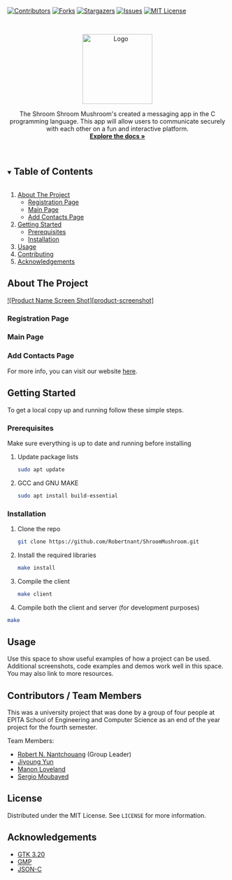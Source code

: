 
[![Contributors][contributors-shield]][contributors-url]
[![Forks][forks-shield]][forks-url]
[![Stargazers][stars-shield]][stars-url]
[![Issues][issues-shield]][issues-url]
[![MIT License][license-shield]][license-url]



<!-- PROJECT LOGO -->
<br />
<p align="center">
  <a href="https://https://github.com/Robertnant/ShroomMushroom">
    <img src="https://static.wixstatic.com/media/0faaa3_a4255995826d4b7ba7a3c0ebd5f07515~mv2.jpg/v1/fill/w_326,h_279,al_c,q_80,usm_0.66_1.00_0.01/logomushrooms_edited.webp" alt="Logo" width="160" height="160">
  </a>
<!--
  <h3 align="center">ShroomShroomMushroom</h3>
  -->

  <p align="center">
    The Shroom Shroom Mushroom's created a messaging app in the C programming language. This app will allow users to communicate securely with each other on a fun and interactive platform.
    <br />
    <a href="https://https://github.com/Robertnant/ShroomMushroom"><strong>Explore the docs »</strong></a>
    <br />
    <br />
 </p>
</p>



<!-- TABLE OF CONTENTS -->
<details open="open">
  <summary><h2 style="display: inline-block">Table of Contents</h2></summary>
  <ol>
    <li>
      <a href="#about-the-project">About The Project</a>
      <ul>
        <li><a href="#registration-page">Registration Page</a></li>
        <li><a href="#main-page">Main Page</a></li>
        <li><a href="#add-contacts-page">Add Contacts Page</a></li>
      </ul>
    </li>
    <li>
      <a href="#getting-started">Getting Started</a>
      <ul>
        <li><a href="#prerequisites">Prerequisites</a></li>
        <li><a href="#installation">Installation</a></li>
      </ul>
    </li>
    <li><a href="#usage">Usage</a></li>
    <li><a href="#contributors/team-members">Contributing</a></li>
    <li><a href="#acknowledgements">Acknowledgements</a></li>
  </ol>
</details>



<!-- ABOUT THE PROJECT -->
## About The Project

[![Product Name Screen Shot][product-screenshot]](https://example.com)


### Registration Page
### Main Page
### Add Contacts Page

For more info, you can visit our website [here](https://shroomshroommushro.wixsite.com/homepage).


<!-- GETTING STARTED -->
## Getting Started

To get a local copy up and running follow these simple steps.

### Prerequisites

Make sure everything is up to date and running before installing
1. Update package lists
    ```sh
    sudo apt update
    ```
2. GCC and GNU MAKE
    ```sh
    sudo apt install build-essential
    ```

### Installation

1. Clone the repo
   ```sh
   git clone https://github.com/Robertnant/ShroomMushroom.git
   ```
2. Install the required libraries
   ```sh
   make install
   ```
  
 3. Compile the client
    ```sh
    make client
    ```
  4. Compile both the client and server (for development purposes)
   ```sh
   make
   ```



<!-- USAGE EXAMPLES -->
## Usage

Use this space to show useful examples of how a project can be used. Additional screenshots, code examples and demos work well in this space. You may also link to more resources.


<!-- CONTRIBUTING -->
## Contributors / Team Members

This was a university project that was done by a group of four people at EPITA School of Engineering and Computer Science as an end of the year project for the fourth semester.

Team Members:
* [Robert N. Nantchouang](https://www.linkedin.com/in/robert-nantchouang-nantchouang-8649731b0/) (Group Leader)
* [Jiyoung Yun](https://www.linkedin.com/in/jiyoung-yun-8936b2146/)
* [Manon Loveland](https://www.linkedin.com/in/manon-loveland-104696210/)
* [Sergio Moubayed](https://www.linkedin.com/in/sergio-moubayed-4186011b3/)



<!-- LICENSE -->
## License

Distributed under the MIT License. See `LICENSE` for more information.



<!-- ACKNOWLEDGEMENTS -->
## Acknowledgements

* [GTK 3.20](https://www.gtk.org/)
* [GMP](https://gmplib.org/)
* [JSON-C](https://github.com/json-c/json-c)





<!-- MARKDOWN LINKS & IMAGES -->
<!-- https://www.markdownguide.org/basic-syntax/#reference-style-links -->
[contributors-shield]: https://img.shields.io/github/contributors/Robertnant/repo.svg?style=for-the-badge
[contributors-url]: https://github.com/Robertnant/repo/graphs/contributors
[forks-shield]: https://img.shields.io/github/forks/Robertnant/repo.svg?style=for-the-badge
[forks-url]: https://github.com/Robertnant/repo/network/members
[stars-shield]: https://img.shields.io/github/stars/Robertnant/repo.svg?style=for-the-badge
[stars-url]: https://github.com/Robertnant/repo/stargazers
[issues-shield]: https://img.shields.io/github/issues/Robertnant/repo.svg?style=for-the-badge
[issues-url]: https://github.com/Robertnant/repo/issues
[license-shield]: https://img.shields.io/github/license/Robertnant/repo.svg?style=for-the-badge
[license-url]: https://github.com/Robertnant/repo/blob/master/LICENSE.txt
[linkedin-shield]: https://img.shields.io/badge/-LinkedIn-black.svg?style=for-the-badge&logo=linkedin&colorB=555
